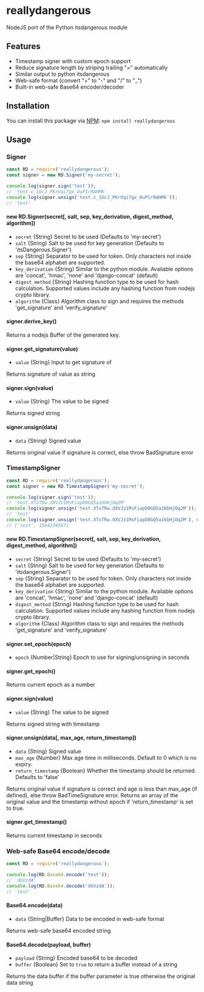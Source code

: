 # reallydangerous
NodeJS port of the Python itsdangerous module

## Features
- Timestamp signer with custom epoch support
- Reduce signature length by striping trailing "=" automatically
- Similar output to python itsdangerous
- Web-safe format (convert "+" to "-" and "/" to "_")
- Built-in web-safe Base64 encoder/decoder

## Installation
You can install this package via [NPM](https://npmjs.org/package/reallydangerous): `npm install reallydangerous`

## Usage
### Signer
```javascript
const RD = require('reallydangerous');
const signer = new RD.Signer('my-secret');

console.log(signer.sign('test'));
// 'test.c_1GcJ_PKrUqi7gx_0uP1rRAHMk'
console.log(signer.unsign('test.c_1GcJ_PKrUqi7gx_0uP1rRAHMk'));
// 'test'
```
#### new RD.Signer(secret[, salt, sep, key_derivation, digest_method, algorithm])
* `secret` {String} Secret to be used (Defaults to 'my-secret')
* `salt` {String} Salt to be used for key generation (Defaults to 'itsDangerous.Signer')
* `sep` {String} Separator to be used for token. Only characters not inside the base64 alphabet are supported.
* `key_derivation` {String} Similar to the python module. Available options are 'concat', 'hmac', 'none' and 'django-concat' (default)
* `digest_method` {String} Hashing function type to be used for hash calculation. Supported values include any hashing function from nodejs crypto library.
* `algorithm` {Class} Algorithm class to sign and requires the methods 'get_signature' and 'verify_signature'

#### signer.derive_key()
Returns a nodejs Buffer of the generated key.

#### signer.get_signature(value)
* `value` {String} Input to get signature of

Returns signature of value as string

#### signer.sign(value)
* `value` {String} The value to be signed

Returns signed string

#### signer.unsign(data)
* `data` {String} Signed value

Returns original value if signature is correct, else throw BadSignature error

### TimestampSigner
```javascript
const RD = require('reallydangerous');
const signer = new RD.TimestampSigner('my-secret');

console.log(signer.sign('test'));
// 'test.XTxTRw.dXVJz1MsFiapD0GQ5a16bHjOq2M'
console.log(signer.unsign('test.XTxTRw.dXVJz1MsFiapD0GQ5a16bHjOq2M'));
// 'test'
console.log(signer.unsign('test.XTxTRw.dXVJz1MsFiapD0GQ5a16bHjOq2M'), 0, true);
// ['test', 1564234567]
```

#### new RD.TimestampSigner(secret[, salt, sep, key_derivation, digest_method, algorithm])
* `secret` {String} Secret to be used (Defaults to 'my-secret')
* `salt` {String} Salt to be used for key generation (Defaults to 'itsdangerous.Signer')
* `sep` {String} Separator to be used for token. Only characters not inside the base64 alphabet are supported.
* `key_derivation` {String} Similar to the python module. Available options are 'concat', 'hmac', 'none' and 'django-concat' (default)
* `digest_method` {String} Hashing function type to be used for hash calculation. Supported values include any hashing function from nodejs crypto library.
* `algorithm` {Class} Algorithm class to sign and requires the methods 'get_signature' and 'verify_signature'

#### signer.set_epoch(epoch)
* `epoch` {Number|String} Epoch to use for signing/unsigning in seconds

#### signer.get_epoch()
Returns current epoch as a number

#### signer.sign(value)
* `value` {String} The value to be signed

Returns signed string with timestamp

#### signer.unsign(data[, max_age, return_timestamp])
* `data` {String} Signed value
* `max_age` {Number} Max age time in milliseconds. Default to 0 which is no expiry.
* `return_timestamp` {Boolean} Whether the timestamp should be returned. Defaults to 'false'

Returns original value if signature is correct and age is less than max_age (if defined), else throw BadTimeSignature error. Returns an array of the original value and the timestamp without epoch if 'return_timestamp' is set to true.

#### signer.get_timestamp()
Returns current timestamp in seconds

### Web-safe Base64 encode/decode
```javascript
const RD = require('reallydangerous');

console.log(RD.Base64.encode('test'));
// 'dGVzdA'
console.log(RD.Base64.decode('dGVzdA'));
// 'test'
```

#### Base64.encode(data)
* `data` {String|Buffer} Data to be encoded in web-safe format

Returns web-safe base64 encoded string

#### Base64.decode(payload, buffer)
* `payload` {String} Encoded base64 to be decoded
* `buffer` {Boolean} Set to `true` to return a buffer instead of a string

Returns the data buffer if the buffer parameter is true otherwise the original data string 